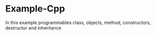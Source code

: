 # Example-Cpp
In this example programmables class, objects, method, constructors, destructor and inheritance
